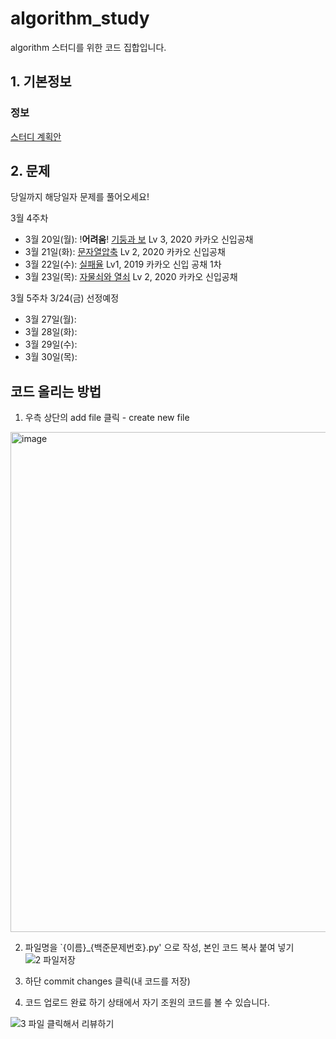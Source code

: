 # algorithm_study
algorithm 스터디를 위한 코드 집합입니다.

## 1. 기본정보

### 정보

[스터디 계획안](https://docs.google.com/document/d/1DNFapNsQCPnBq3JAsf0L8exDErk74UE3jMc3opr7wII/edit)

## 2. 문제

당일까지 해당일자 문제를 풀어오세요! 

3월 4주차
- 3월 20일(월): !**어려움**! [기둥과 보](https://school.programmers.co.kr/learn/courses/30/lessons/60061) Lv 3, 2020 카카오 신입공채  
- 3월 21일(화): [문자열압축](https://school.programmers.co.kr/learn/courses/30/lessons/60057) Lv 2, 2020 카카오 신입공채
- 3월 22일(수): [실패율](https://school.programmers.co.kr/learn/courses/30/lessons/42889) Lv1, 2019 카카오 신입 공채 1차
- 3월 23일(목): [자물쇠와 열쇠](https://school.programmers.co.kr/learn/courses/30/lessons/60059) Lv 2, 2020 카카오 신입공채


3월 5주차 3/24(금) 선정예정
- 3월 27일(월):
- 3월 28일(화):
- 3월 29일(수):
- 3월 30일(목):

## 코드 올리는 방법

1. 우측 상단의 add file 클릭 - create new file

<img width="800" alt="image" src="https://user-images.githubusercontent.com/39439424/225250450-877c3ca9-5102-4824-974e-872cf69c12fb.png">

2. 파일명을 `{이름}_{백준문제번호}.py' 으로 작성, 본인 코드 복사 붙여 넣기
![2 파일저장](https://user-images.githubusercontent.com/39439424/225705907-9663d485-0ec0-4390-b7ba-4ddbfb55b1a6.JPG)

3. 하단 commit changes 클릭(내 코드를 저장)

4. 코드 업로드 완료
하기 상태에서 자기 조원의 코드를 볼 수 있습니다.

![3  파일 클릭해서 리뷰하기](https://user-images.githubusercontent.com/39439424/225705954-154af5f7-ea43-48e6-af89-7b6b3d5a093a.JPG)


